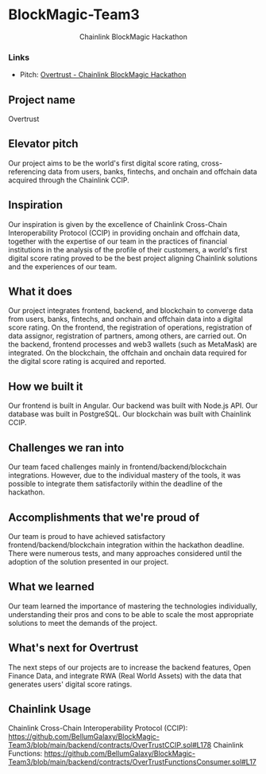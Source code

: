 # BlockMagic-Team3

<p align="center"> Chainlink BlockMagic Hackathon </p>

### Links
- Pitch: [Overtrust - Chainlink BlockMagic Hackathon](https://youtu.be/KIor0I9amyM)

## Project name
Overtrust

## Elevator pitch
Our project aims to be the world's first digital score rating, cross-referencing data from users, banks, fintechs, and onchain and offchain data acquired through the Chainlink CCIP.

## Inspiration
Our inspiration is given by the excellence of Chainlink Cross-Chain Interoperability Protocol (CCIP) in providing onchain and offchain data, together with the expertise of our team in the practices of financial institutions in the analysis of the profile of their customers, a world's first digital score rating proved to be the best project aligning Chainlink solutions and the experiences of our team.

## What it does
Our project integrates frontend, backend, and blockchain to converge data from users, banks, fintechs, and onchain and offchain data into a digital score rating. On the frontend, the registration of operations, registration of data assignor, registration of partners, among others, are carried out. On the backend, frontend processes and web3 wallets (such as MetaMask) are integrated. On the blockchain, the offchain and onchain data required for the digital score rating is acquired and reported.

## How we built it
Our frontend is built in Angular. Our backend was built with Node.js API. Our database was built in PostgreSQL. Our blockchain was built with Chainlink CCIP.

## Challenges we ran into
Our team faced challenges mainly in frontend/backend/blockchain integrations. However, due to the individual mastery of the tools, it was possible to integrate them satisfactorily within the deadline of the hackathon.

## Accomplishments that we're proud of
Our team is proud to have achieved satisfactory frontend/backend/blockchain integration within the hackathon deadline. There were numerous tests, and many approaches considered until the adoption of the solution presented in our project.

## What we learned
Our team learned the importance of mastering the technologies individually, understanding their pros and cons to be able to scale the most appropriate solutions to meet the demands of the project.

## What's next for Overtrust
The next steps of our projects are to increase the backend features, Open Finance Data, and integrate RWA (Real World Assets) with the data that generates users' digital score ratings.

## Chainlink Usage
Chainlink Cross-Chain Interoperability Protocol (CCIP): https://github.com/BellumGalaxy/BlockMagic-Team3/blob/main/backend/contracts/OverTrustCCIP.sol#L178
Chainlink Functions: https://github.com/BellumGalaxy/BlockMagic-Team3/blob/main/backend/contracts/OverTrustFunctionsConsumer.sol#L17
